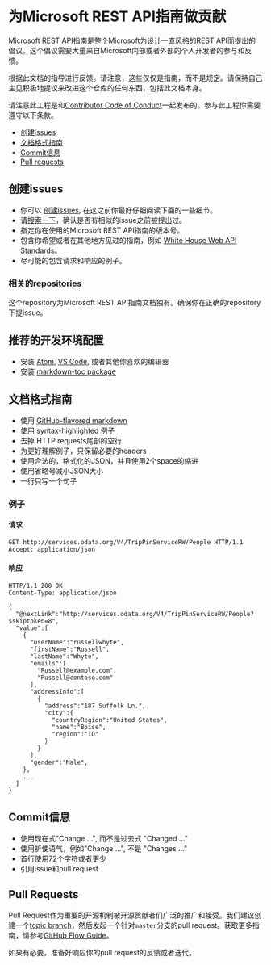 # 为Microsoft REST API指南做贡献
Microsoft REST API指南是整个Microsoft为设计一直风格的REST API而提出的倡议。这个倡议需要大量来自Microsoft内部或者外部的个人开发者的参与和反馈。

根据此文档的指导进行反馈。请注意，这些仅仅是指南，而不是规定。请保持自己主见积极地提议来改进这个仓库的任何东西，包括此文档本身。

请注意此工程是和[Contributor Code of Conduct][code-of-conduct]一起发布的。参与此工程你需要遵守以下条款。
- [创建issues](#创建issues)
- [文档格式指南](#文档格式指南)
- [Commit信息](#Commit信息)
- [Pull requests](#pull-requests)

## 创建issues
- 你可以 [创建issues][new-issue], 在这之前你最好仔细阅读下面的一些细节。
- 请[搜索一下][issue-search]，确认是否有相似的issue之前被提出过。
- 指定你在使用的Microsoft REST API指南的版本号。
- 包含你希望或者在其他地方见过的指南，例如 [White House Web API Standards][white-house-api-guidelines]。
- 尽可能的包含请求和响应的例子。

### 相关的repositories
这个repository为Microsoft REST API指南文档独有。确保你在正确的repository下提issue。


## 推荐的开发环境配置
- 安装 [Atom][atom], [VS Code][vscode], 或者其他你喜欢的编辑器
- 安装 [markdown-toc package][markdown-toc]

## 文档格式指南
- 使用 [GitHub-flavored markdown][gfm]
- 使用 syntax-highlighted 例子
- 去掉 HTTP requests尾部的空行
- 为更好理解例子，只保留必要的headers
- 使用合法的，格式化的JSON，并且使用2个space的缩进
- 使用省略号减小JSON大小
- 一行只写一个句子

### 例子
#### 请求

```http
GET http://services.odata.org/V4/TripPinServiceRW/People HTTP/1.1
Accept: application/json
```

#### 响应

```http
HTTP/1.1 200 OK
Content-Type: application/json

{
  "@nextLink":"http://services.odata.org/V4/TripPinServiceRW/People?$skiptoken=8",
  "value":[
    {
      "userName":"russellwhyte",
      "firstName":"Russell",
      "lastName":"Whyte",
      "emails":[
        "Russell@example.com",
        "Russell@contoso.com"
      ],
      "addressInfo":[
        {
          "address":"187 Suffolk Ln.",
          "city":{
            "countryRegion":"United States",
            "name":"Boise",
            "region":"ID"
          }
        }
      ],
      "gender":"Male",
    },
    ...
  ]
}
```

## Commit信息
- 使用现在式"Change ...", 而不是过去式 "Changed ..."
- 使用祈使语气，例如"Change ...", 不是 "Changes ..."
- 首行使用72个字符或者更少
- 引用issue和pull request

## Pull Requests
Pull Request作为重要的开源机制被开源贡献者们广泛的推广和接受。我们建议创建一个[topic branch][topic-branch]，然后发起一个针对`master`分支的pull request。获取更多指南，请参考[GitHub Flow Guide][github-flow-guide]。

如果有必要，准备好响应你的pull request的反馈或者迭代。

[code-of-conduct]: https://opensource.microsoft.com/codeofconduct/
[new-issue]: https://github.com/Microsoft/api-guidelines/issues/new
[issue-search]: https://github.com/Microsoft/api-guidelines/issues
[white-house-api-guidelines]: https://github.com/WhiteHouse/api-standards/blob/master/README.md
[topic-branch]: http://www.git-scm.com/book/en/v2/Git-Branching-Branching-Workflows#Topic-Branches
[gfm]: https://guides.github.com/features/mastering-markdown/#GitHub-flavored-markdown
[github-flow-guide]: https://guides.github.com/introduction/flow/
[atom-beautify]: https://atom.io/packages/atom-beautify
[atom]: http://atom.io
[markdown-toc]: https://atom.io/packages/markdown-toc
[vscode]: https://code.visualstudio.com/
